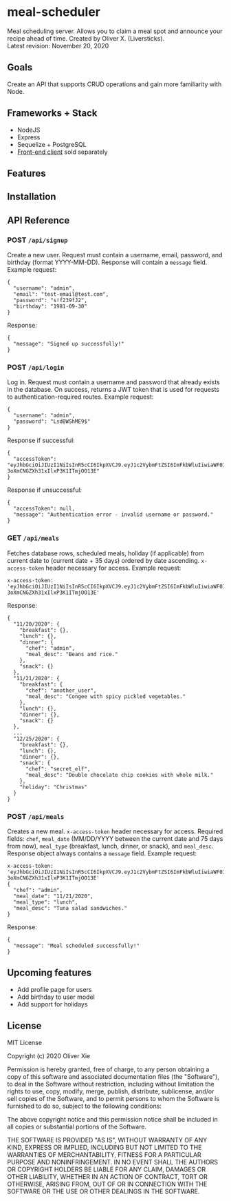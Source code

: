 # meal-scheduler

Meal scheduling server. Allows you to claim a meal spot and announce your recipe ahead of time.
Created by Oliver X. (Liversticks).  
Latest revision: November 20, 2020

## Goals

Create an API that supports CRUD operations and gain more familiarity with Node.

## Frameworks + Stack

* NodeJS
* Express
* Sequelize + PostgreSQL
* [Front-end client](https://github.com/Liversticks/meal-client) sold separately

## Features

## Installation

## API Reference

### POST `/api/signup`

Create a new user. Request must contain a username, email, password, and birthday (format YYYY-MM-DD). Response will contain a `message` field.
Example request:
```
{
  "username": "admin",
  "email": "test-email@test.com",
  "password": "s!f239fJ2",
  "birthday": "1981-09-30"
}
```
Response:
```
{
  "message": "Signed up successfully!"
}
```

### POST `/api/login`

Log in. Request must contain a username and password that already exists in the database. On success, returns a JWT token that is used for requests to authentication-required routes.
Example request:
```
{
  "username": "admin",
  "password": "Lsd0WShME9$"
}
```
Response if successful:
```
{
  "accessToken": "eyJhbGciOiJIUzI1NiIsInR5cCI6IkpXVCJ9.eyJ1c2VybmFtZSI6ImFkbWluIiwiaWF0IjoxNjA0NjMzNDg4LCJleHAiOjE2MDQ2NzY2ODh9.sEPGYjZHJV3Dp-3oXmCNGZXh31xIlxP3K1ITmjOO13E"
}
```
Response if unsuccessful:
```
{
  "accessToken": null,
  "message": "Authentication error - invalid username or password."
}
```

### GET `/api/meals`

Fetches database rows, scheduled meals, holiday (if applicable) from current date to (current date + 35 days) ordered by date ascending. `x-access-token` header necessary for access.
Example request:
```
x-access-token: 'eyJhbGciOiJIUzI1NiIsInR5cCI6IkpXVCJ9.eyJ1c2VybmFtZSI6ImFkbWluIiwiaWF0IjoxNjA0NjMzNDg4LCJleHAiOjE2MDQ2NzY2ODh9.sEPGYjZHJV3Dp-3oXmCNGZXh31xIlxP3K1ITmjOO13E'
```
Response:
```
{
  "11/20/2020": {
    "breakfast": {},
    "lunch": {},
    "dinner": {
      "chef": "admin",
      "meal_desc": "Beans and rice."
    },
    "snack": {}
  },
  "11/21/2020": {
    "breakfast": {
      "chef": "another_user",
      "meal_desc": "Congee with spicy pickled vegetables."
    },
    "lunch": {},
    "dinner": {},
    "snack": {}
  },
  ...
  "12/25/2020": {
    "breakfast": {},
    "lunch": {},
    "dinner": {},
    "snack": {
      "chef": "secret_elf",
      "meal_desc": "Double chocolate chip cookies with whole milk."
    },
    "holiday": "Christmas"
  }
}
```

### POST `/api/meals`

Creates a new meal. `x-access-token` header necessary for access. Required fields: `chef`, `meal_date` (MM/DD/YYYY between the current date and 75 days from now), `meal_type` (breakfast, lunch, dinner, or snack), and `meal_desc`. Response object always contains a `message` field.
Example request:
```
x-access-token: 'eyJhbGciOiJIUzI1NiIsInR5cCI6IkpXVCJ9.eyJ1c2VybmFtZSI6ImFkbWluIiwiaWF0IjoxNjA0NjMzNDg4LCJleHAiOjE2MDQ2NzY2ODh9.sEPGYjZHJV3Dp-3oXmCNGZXh31xIlxP3K1ITmjOO13E'
{
  "chef": "admin",
  "meal_date": "11/21/2020",
  "meal_type": "lunch",
  "meal_desc": "Tuna salad sandwiches."
}
```
Response:
```
{
  "message": "Meal scheduled successfully!"
}
```

## Upcoming features

  * Add profile page for users
  * Add birthday to user model
  * Add support for holidays

## License

MIT License

Copyright (c) 2020 Oliver Xie

Permission is hereby granted, free of charge, to any person obtaining a copy
of this software and associated documentation files (the "Software"), to deal
in the Software without restriction, including without limitation the rights
to use, copy, modify, merge, publish, distribute, sublicense, and/or sell
copies of the Software, and to permit persons to whom the Software is
furnished to do so, subject to the following conditions:

The above copyright notice and this permission notice shall be included in all
copies or substantial portions of the Software.

THE SOFTWARE IS PROVIDED "AS IS", WITHOUT WARRANTY OF ANY KIND, EXPRESS OR
IMPLIED, INCLUDING BUT NOT LIMITED TO THE WARRANTIES OF MERCHANTABILITY,
FITNESS FOR A PARTICULAR PURPOSE AND NONINFRINGEMENT. IN NO EVENT SHALL THE
AUTHORS OR COPYRIGHT HOLDERS BE LIABLE FOR ANY CLAIM, DAMAGES OR OTHER
LIABILITY, WHETHER IN AN ACTION OF CONTRACT, TORT OR OTHERWISE, ARISING FROM,
OUT OF OR IN CONNECTION WITH THE SOFTWARE OR THE USE OR OTHER DEALINGS IN THE
SOFTWARE.
